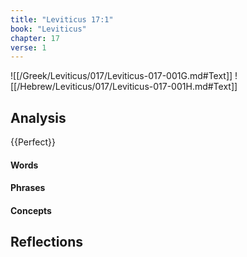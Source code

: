 ```yaml
---
title: "Leviticus 17:1"
book: "Leviticus"
chapter: 17
verse: 1
---
```

![[/Greek/Leviticus/017/Leviticus-017-001G.md#Text]]
![[/Hebrew/Leviticus/017/Leviticus-017-001H.md#Text]]

## Analysis

{{Perfect}}

#### Words

#### Phrases

#### Concepts

## Reflections
